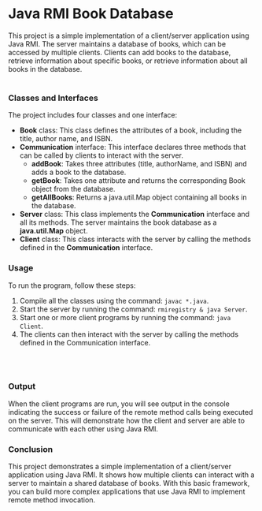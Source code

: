 # Java RMI Book Database

This project is a simple implementation of a client/server application using Java RMI. The server maintains a database of books, which can be accessed by multiple clients. Clients can add books to the database, retrieve information about specific books, or retrieve information about all books in the database.<br><br>



<h3>Classes and Interfaces</h3>
The project includes four classes and one interface:<br>
<ul>
          <li>
          <b>Book</b> class: This class defines the attributes of a book, including the title, author  name, and ISBN.
          </li>
          <li>
          <b>Communication</b> interface: This interface declares three methods that can be called by clients to interact with the server.<br>
          <ul><li><b>addBook</b>: Takes three attributes (title, authorName, and ISBN) and adds a book to the database.</li>
          <li><b>getBook</b>: Takes one attribute and returns the corresponding Book object from the database.</li>
          <li><b>getAllBooks</b>: Returns a java.util.Map<String, Book> object containing all books in the database.</li></ul>
          <li><b>Server</b> class: This class implements the <b>Communication</b> interface and all its methods. The server maintains the book database as a <b>java.util.Map<String, Book></b> object.</li>
          <li><b>Client</b> class: This class interacts with the server by calling the methods defined in the <b>Communication</b> interface.</li>
          </li>
         
</ul>     

<h3>Usage</h3>
<p>
To run the program, follow these steps:<br>
<ol>
<li>Compile all the classes using the command: <code>javac *.java</code>.</li>
<li>Start the server by running the command: <code>rmiregistry &amp; java Server</code>.</li>
<li>Start one or more client programs by running the command: <code>java Client</code>.</li>
<li>The clients can then interact with the server by calling the methods defined in the Communication interface.</li>
</ol>
</p>
<br><br>
<h3>Output</h3>
<p>When the client programs are run, you will see output in the console indicating the success or failure of the remote method calls being executed on the server. This will demonstrate how the client and server are able to communicate with each other using Java RMI.</p>

<h3>Conclusion</h3>
<p>This project demonstrates a simple implementation of a client/server application using Java RMI. It shows how multiple clients can interact with a server to maintain a shared database of books. With this basic framework, you can build more complex applications that use Java RMI to implement remote method invocation.</p>

